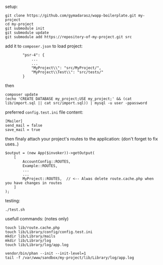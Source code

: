 
setup:
```
git clone https://github.com/gymadarasz/wapp-boilerplate.git my-project
cd my-project
git submodule init
git submodule update
git submodule add https://repository-of-my-project.git src
```
add it to `composer.json` to load project:
```
        "psr-4": {
            ...
            ...
            "MyProject\\": "src/MyProject/",
            "MyProject\\Test\\": "src/tests/"
        }
```
then
```
composer update
(echo 'CREATE DATABASE my_project;USE my_project;' && (cat lib/import.sql || cat src/import.sql)) | mysql -u user -ppassword
```

preferred `config.test.ini` file content:
```
[Mailer]
send_mail = false
save_mail = true
```

then finaly attach your project's routes to the application: (don't forget to fix uses..)
```
$output = (new App($invoker))->getOutput(
    [
        AccountConfig::ROUTES,
        Example::ROUTES,
        ...
        ...
        MyProject::ROUTES,  // <-- Alwas delete route.cache.php when you have changes in routes
    ]
);
```

testing:
```
./test.sh
```   

usefull commands: (notes only)
```
touch lib/route.cache.php
touch lib/Library/config/config.test.ini
mkdir lib/Library/mails
mkdir lib/Library/log
touch lib/Library/log/app.log

vendor/bin/phan --init --init-level=1
tail -f /var/www/sandbox/my-project/lib/Library/log/app.log
```
